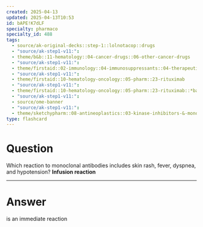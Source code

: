 ```yaml
---
created: 2025-04-13
updated: 2025-04-13T10:53
id: bAPE!K7dLF
specialty: pharmaco
specialty_id: 488
tags:
  - source/ak-original-decks::step-1::lolnotacop::drugs
  - "source/ak-step1-v11:": 
  - theme/b&b::11-hematology::04-cancer-drugs::06-other-cancer-drugs
  - "source/ak-step1-v11:": 
  - theme/firstaid::02-immunology::04-immunosuppressants::04-therapeutic-antibodies::*basics
  - "source/ak-step1-v11:": 
  - theme/firstaid::10-hematology-oncology::05-pharm::23-rituximab
  - "source/ak-step1-v11:": 
  - theme/firstaid::10-hematology-oncology::05-pharm::23-rituximab::*basics
  - "source/ak-step1-v11:": 
  - source/ome-banner
  - "source/ak-step1-v11:": 
  - theme/sketchypharm::08-antineoplastics::03-kinase-inhibitors-&-monoclonal-antibodies::02-rituximab,-cetuximab,-bevacizumab,-alemtuzumab,-trastuzumab"
type: flashcard
---
```


# Question
Which reaction to monoclonal antibodies includes skin rash, fever, dyspnea, and hypotension?   **Infusion reaction**

---

# Answer
is an immediate reaction